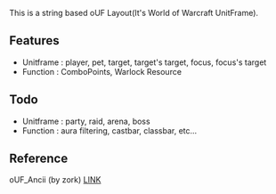 This is a string based oUF Layout(It's World of Warcraft UnitFrame).

## Features
+ Unitframe : player, pet, target, target's target, focus, focus's target
+ Function : ComboPoints, Warlock Resource

## Todo
+ Unitframe : party, raid, arena, boss
+ Function : aura filtering, castbar, classbar, etc...

## Reference
oUF_Ancii (by zork) [LINK](http://www.wowinterface.com/downloads/info22575-oUF_Ascii.html)
